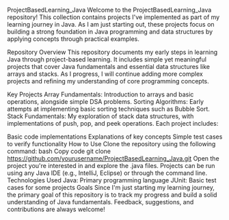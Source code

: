 ProjectBasedLearning_Java
Welcome to the ProjectBasedLearning_Java repository! This collection contains projects I've implemented as part of my learning journey in Java. As I am just starting out, these projects focus on building a strong foundation in Java programming and data structures by applying concepts through practical examples.

Repository Overview
This repository documents my early steps in learning Java through project-based learning. It includes simple yet meaningful projects that cover Java fundamentals and essential data structures like arrays and stacks. As I progress, I will continue adding more complex projects and refining my understanding of core programming concepts.

Key Projects
Array Fundamentals: Introduction to arrays and basic operations, alongside simple DSA problems.
Sorting Algorithms: Early attempts at implementing basic sorting techniques such as Bubble Sort.
Stack Fundamentals: My exploration of stack data structures, with implementations of push, pop, and peek operations.
Each project includes:

Basic code implementations
Explanations of key concepts
Simple test cases to verify functionality
How to Use
Clone the repository using the following command:
bash
Copy code
git clone https://github.com/yourusername/ProjectBasedLearning_Java.git
Open the project you're interested in and explore the .java files.
Projects can be run using any Java IDE (e.g., IntelliJ, Eclipse) or through the command line.
Technologies Used
Java: Primary programming language
JUnit: Basic test cases for some projects
Goals
Since I'm just starting my learning journey, the primary goal of this repository is to track my progress and build a solid understanding of Java fundamentals. Feedback, suggestions, and contributions are always welcome!
